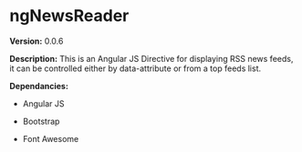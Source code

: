 ngNewsReader
============

**Version:** 0.0.6

**Description:** This is an Angular JS Directive for displaying RSS news feeds,
it can be controlled either by data-attribute or from a top feeds list.

**Dependancies:**

-   Angular JS

-   Bootstrap

-   Font Awesome
